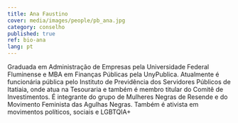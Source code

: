 ```yaml
---
title: Ana Faustino
cover: media/images/people/pb_ana.jpg
category: conselho
published: true
ref: bio-ana
lang: pt
---
```

Graduada em Administração de Empresas pela Universidade Federal Fluminense e MBA em Finanças Públicas pela UnyPublica. Atualmente é funcionária pública pelo Instituto de Previdência dos Servidores Públicos de Itatiaia, onde atua na Tesouraria e também é membro titular do Comitê de Investimentos. É integrante do grupo de Mulheres Negras de Resende e do Movimento Feminista das Agulhas Negras. Também é ativista em movimentos políticos, sociais e LGBTQIA+